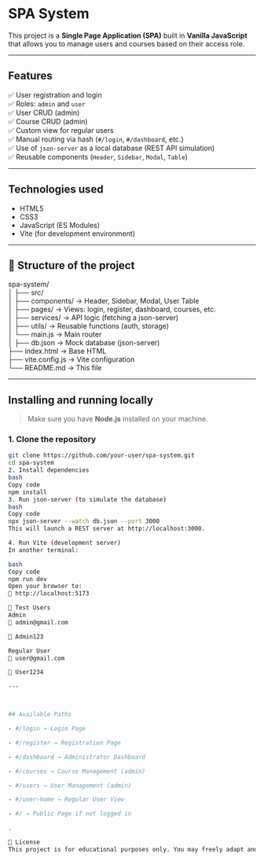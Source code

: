 #  SPA System

This project is a **Single Page Application (SPA)** built in **Vanilla JavaScript** that allows you to manage users and courses based on their access role.

---

##  Features

✅ User registration and login  
✅ Roles: `admin` and `user`  
✅ User CRUD (admin)  
✅ Course CRUD (admin)  
✅ Custom view for regular users  
✅ Manual routing via hash (`#/login`, `#/dashboard`, etc.)  
✅ Use of `json-server` as a local database (REST API simulation)  
✅ Reusable components (`Header`, `Sidebar`, `Modal`, `Table`)  

---

##  Technologies used

- HTML5  
- CSS3  
- JavaScript (ES Modules)  
- Vite (for development environment)

---

## 📁 Structure of the project

spa-system/  
│
├── src/  
│ ├── components/ → Header, Sidebar, Modal, User Table  
│ ├── pages/ → Views: login, register, dashboard, courses, etc.  
│ ├── services/ → API logic (fetching a json-server)  
│ ├── utils/ → Reusable functions (auth, storage)  
│ └── main.js → Main router    
│
├── db.json → Mock database (json-server)  
├── index.html → Base HTML  
├── vite.config.js → Vite configuration  
└── README.md → This file  

---

##  Installing and running locally

> Make sure you have **Node.js** installed on your machine.

### 1. Clone the repository

```bash
git clone https://github.com/your-user/spa-system.git
cd spa-system
2. Install dependencies
bash
Copy code
npm install
3. Run json-server (to simulate the database)
bash
Copy code
npx json-server --watch db.json --port 3000
This will launch a REST server at http://localhost:3000.

4. Run Vite (development server)
In another terminal:

bash
Copy code
npm run dev
Open your browser to:
📍 http://localhost:5173

👤 Test Users
Admin
📧 admin@gmail.com

🔑 Admin123

Regular User
📧 user@gmail.com

🔑 User1234

---



## Available Paths

- #/login → Login Page

- #/register → Registration Page

- #/dashboard → Administrator Dashboard

- #/courses → Course Management (admin)

- #/users → User Management (admin)

- #/user-home → Regular User View

- #/ → Public Page if not logged in

.

📝 License
This project is for educational purposes only. You may freely adapt and modify it.
